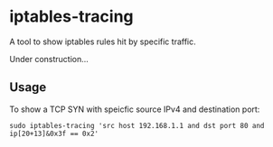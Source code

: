 # iptables-tracing

A tool to show iptables rules hit by specific traffic.

Under construction...

## Usage

To show a TCP SYN with speicfic source IPv4 and destination port:

```
sudo iptables-tracing 'src host 192.168.1.1 and dst port 80 and ip[20+13]&0x3f == 0x2'
```
